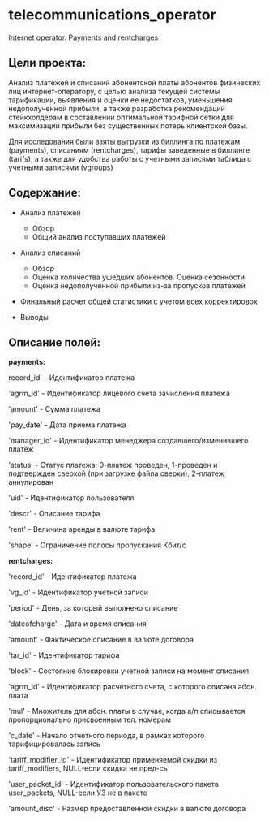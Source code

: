 # telecommunications_operator
Internet operator. Payments and rentcharges

## Цели проекта:
Анализ платежей и списаний абонентской платы абонентов физических лиц интернет-оператору, с целью анализа текущей системы тарификации,  выявления и оценки ее недостатков, уменьшения недополученной прибыли, а также разработка рекомендаций стейкхолдерам в составлении оптимальной тарифной сетки для максимизации прибыли без существенных потерь клиентской базы.

Для исследования были взяты выгрузки из биллинга по платежам (payments), списаниям (rentcharges), тарифы заведенные в биллинге (tarifs), а также для удобства работы с учетными записями таблица с учетными записями (vgroups)

## Содержание:

- Анализ платежей
	- Обзор
	- Общий анализ поступавших платежей

- Анализ списаний
	- Обзор
	- Оценка количества ушедших абонентов. Оценка сезонности
	- Оценка недополученной прибыли из-за пропусков платежей

- Финальный расчет общей статистики с учетом всех корректировок

- Выводы



## Описание полей:

**payments:**

record_id' - Идентификатор платежа

'agrm_id' - Идентификатор лицевого счета зачисления платежа

'amount' - Сумма платежа

'pay_date' - Дата приема платежа

'manager_id' - Идентификатор менеджера создавшего/изменившего платёж

'status' - Статус платежа: 0-платеж проведен, 1-проведен и подтвержден сверкой (при загрузке файла сверки), 2-платеж аннулирован

'uid' - Идентификатор пользователя

'descr' - Описание тарифа

'rent' - Величина аренды в валюте тарифа

'shape' - Ограничение полосы пропускания Кбит/с


**rentcharges:**

'record_id' - Идентификатор платежа

'vg_id' - Идентификатор учетной записи

'period' - День, за который выполнено списание

'dateofcharge' - Дата и время списания

'amount' - Фактическое списание в валюте договора

'tar_id' - Идентификатор тарифа

'block' - Состояние блокировки учетной записи на момент списания

'agrm_id' - Идентификатор расчетного счета, с которого списана абон. плата

'mul' - Множитель для абон. платы в случае, когда а/п списывается пропорционально присвоенным тел. номерам

'c_date' - Начало отчетного периода, в рамках которого тарифицировалась запись

'tariff_modifier_id' - Идентификатор применяемой скидки из tariff_modifiers, NULL-если скидка не пред-сь

'user_packet_id' - Идентификатор пользовательского пакета user_packets, NULL-если УЗ не в пакете

'amount_disc' - Размер предоставленной скидки в валюте договора
